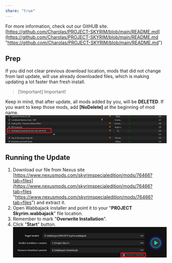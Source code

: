 ```yaml
---
share: "true"
---
```


For more information, check out our GitHUB site. [https://github.com/Charolas/PROJECT-SKYRIM/blob/main/README.md](https://github.com/Charolas/PROJECT-SKYRIM/blob/main/README.md "https://github.com/Charolas/PROJECT-SKYRIM/blob/main/README.md") 

## Prep
If you did not clear previous download location, mods that did not change from last update, will use already downloaded files, which is making updating a lot faster than fresh install.

> [!important] Important!
> 
Keep in mind, that after update, all mods added by you, will be **DELETED**.
If you want to keep those mods, add **[NoDelete]** at the beginning of mod name.
![Pasted image 20231221123011.png](./Spaces/Home/Attachments/Pasted%20image%2020231221123011.png)

## Running the Update
1. Download our file from Nexus site [https://www.nexusmods.com/skyrimspecialedition/mods/76466?tab=files](https://www.nexusmods.com/skyrimspecialedition/mods/76466?tab=files "https://www.nexusmods.com/skyrimspecialedition/mods/76466?tab=files") and extract it.
2. Open Wabbajack installer and point it to your "**PROJECT Skyrim.wabbajack**" file location.
3. Remember to mark "**Overwrite Installation**".
4. Click "**Start**" button.
![Pasted image 20231221123035.png](./Spaces/Home/Attachments/Pasted%20image%2020231221123035.png)